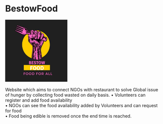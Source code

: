 # BestowFood
<img src ="https://github.com/jahnvisrivastava100/BestowFood/blob/main/image/img1.png" width="200px" height = "200px">

Website which aims to connect NGOs with restaurant to solve Global issue of hunger by collecting food wasted on daily  basis. 
• Volunteers can register and add food availability<br>
• NGOs can see the food availability added by Volunteers and can request for food<br>
• Food being edible is removed once the end time is reached.<br>



